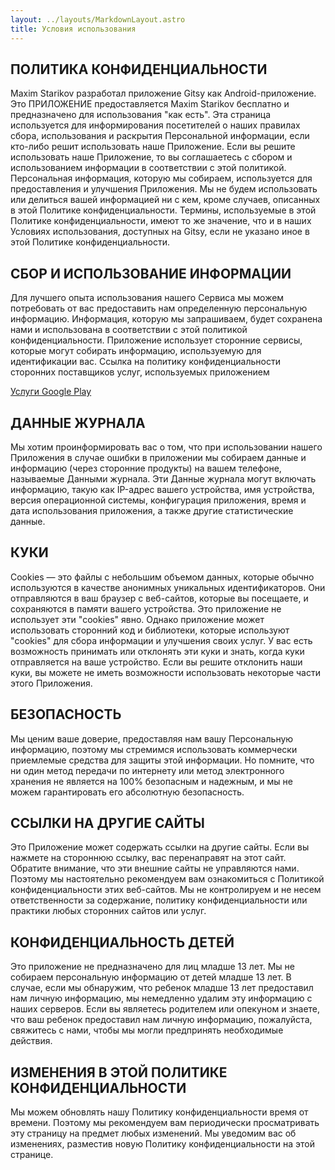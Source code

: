 ```yaml
---
layout: ../layouts/MarkdownLayout.astro
title: Условия использования
---
```


## ПОЛИТИКА КОНФИДЕНЦИАЛЬНОСТИ

Maxim Starikov разработал приложение Gitsy как Android-приложение. Это ПРИЛОЖЕНИЕ предоставляется Maxim Starikov бесплатно и предназначено для использования "как есть". Эта страница используется для информирования посетителей о наших правилах сбора, использования и раскрытия Персональной информации, если кто-либо решит использовать наше Приложение. Если вы решите использовать наше Приложение, то вы соглашаетесь с сбором и использованием информации в соответствии с этой политикой. Персональная информация, которую мы собираем, используется для предоставления и улучшения Приложения. Мы не будем использовать или делиться вашей информацией ни с кем, кроме случаев, описанных в этой Политике конфиденциальности. Термины, используемые в этой Политике конфиденциальности, имеют то же значение, что и в наших Условиях использования, доступных на Gitsy, если не указано иное в этой Политике конфиденциальности.

## СБОР И ИСПОЛЬЗОВАНИЕ ИНФОРМАЦИИ

Для лучшего опыта использования нашего Сервиса мы можем потребовать от вас предоставить нам определенную персональную информацию. Информация, которую мы запрашиваем, будет сохранена нами и использована в соответствии с этой политикой конфиденциальности. Приложение использует сторонние сервисы, которые могут собирать информацию, используемую для идентификации вас. Ссылка на политику конфиденциальности сторонних поставщиков услуг, используемых приложением

[Услуги Google Play](https://www.google.com/policies/privacy/)

## ДАННЫЕ ЖУРНАЛА

Мы хотим проинформировать вас о том, что при использовании нашего Приложения в случае ошибки в приложении мы собираем данные и информацию (через сторонние продукты) на вашем телефоне, называемые Данными журнала. Эти Данные журнала могут включать информацию, такую как IP-адрес вашего устройства, имя устройства, версия операционной системы, конфигурация приложения, время и дата использования приложения, а также другие статистические данные.

## КУКИ

Cookies — это файлы с небольшим объемом данных, которые обычно используются в качестве анонимных уникальных идентификаторов. Они отправляются в ваш браузер с веб-сайтов, которые вы посещаете, и сохраняются в памяти вашего устройства. Это приложение не использует эти "cookies" явно. Однако приложение может использовать сторонний код и библиотеки, которые используют "cookies" для сбора информации и улучшения своих услуг. У вас есть возможность принимать или отклонять эти куки и знать, когда куки отправляется на ваше устройство. Если вы решите отклонить наши куки, вы можете не иметь возможности использовать некоторые части этого Приложения.

## БЕЗОПАСНОСТЬ

Мы ценим ваше доверие, предоставляя нам вашу Персональную информацию, поэтому мы стремимся использовать коммерчески приемлемые средства для защиты этой информации. Но помните, что ни один метод передачи по интернету или метод электронного хранения не является на 100% безопасным и надежным, и мы не можем гарантировать его абсолютную безопасность.

## ССЫЛКИ НА ДРУГИЕ САЙТЫ

Это Приложение может содержать ссылки на другие сайты. Если вы нажмете на стороннюю ссылку, вас перенаправят на этот сайт. Обратите внимание, что эти внешние сайты не управляются нами. Поэтому мы настоятельно рекомендуем вам ознакомиться с Политикой конфиденциальности этих веб-сайтов. Мы не контролируем и не несем ответственности за содержание, политику конфиденциальности или практики любых сторонних сайтов или услуг.

## КОНФИДЕНЦИАЛЬНОСТЬ ДЕТЕЙ

Это приложение не предназначено для лиц младше 13 лет. Мы не собираем персональную информацию от детей младше 13 лет. В случае, если мы обнаружим, что ребенок младше 13 лет предоставил нам личную информацию, мы немедленно удалим эту информацию с наших серверов. Если вы являетесь родителем или опекуном и знаете, что ваш ребенок предоставил нам личную информацию, пожалуйста, свяжитесь с нами, чтобы мы могли предпринять необходимые действия.

## ИЗМЕНЕНИЯ В ЭТОЙ ПОЛИТИКЕ КОНФИДЕНЦИАЛЬНОСТИ

Мы можем обновлять нашу Политику конфиденциальности время от времени. Поэтому мы рекомендуем вам периодически просматривать эту страницу на предмет любых изменений. Мы уведомим вас об изменениях, разместив новую Политику конфиденциальности на этой странице.
